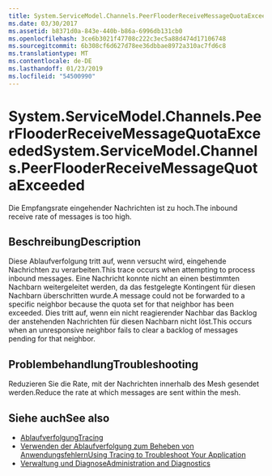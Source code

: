 ```yaml
---
title: System.ServiceModel.Channels.PeerFlooderReceiveMessageQuotaExceeded
ms.date: 03/30/2017
ms.assetid: b8371d0a-843e-440b-b86a-6996db131cb0
ms.openlocfilehash: 3ce6b3021f47708c222c3ec5a88d474d17106748
ms.sourcegitcommit: 6b308cf6d627d78ee36dbbae8972a310ac7fd6c8
ms.translationtype: MT
ms.contentlocale: de-DE
ms.lasthandoff: 01/23/2019
ms.locfileid: "54500990"
---
```

# <a name="systemservicemodelchannelspeerflooderreceivemessagequotaexceeded"></a><span data-ttu-id="90aaf-102">System.ServiceModel.Channels.PeerFlooderReceiveMessageQuotaExceeded</span><span class="sxs-lookup"><span data-stu-id="90aaf-102">System.ServiceModel.Channels.PeerFlooderReceiveMessageQuotaExceeded</span></span>
<span data-ttu-id="90aaf-103">Die Empfangsrate eingehender Nachrichten ist zu hoch.</span><span class="sxs-lookup"><span data-stu-id="90aaf-103">The inbound receive rate of messages is too high.</span></span>  
  
## <a name="description"></a><span data-ttu-id="90aaf-104">Beschreibung</span><span class="sxs-lookup"><span data-stu-id="90aaf-104">Description</span></span>  
 <span data-ttu-id="90aaf-105">Diese Ablaufverfolgung tritt auf, wenn versucht wird, eingehende Nachrichten zu verarbeiten.</span><span class="sxs-lookup"><span data-stu-id="90aaf-105">This trace occurs when attempting to process inbound messages.</span></span> <span data-ttu-id="90aaf-106">Eine Nachricht konnte nicht an einen bestimmten Nachbarn weitergeleitet werden, da das festgelegte Kontingent für diesen Nachbarn überschritten wurde.</span><span class="sxs-lookup"><span data-stu-id="90aaf-106">A message could not be forwarded to a specific neighbor because the quota set for that neighbor has been exceeded.</span></span> <span data-ttu-id="90aaf-107">Dies tritt auf, wenn ein nicht reagierender Nachbar das Backlog der anstehenden Nachrichten für diesen Nachbarn nicht löst.</span><span class="sxs-lookup"><span data-stu-id="90aaf-107">This occurs when an unresponsive neighbor fails to clear a backlog of messages pending for that neighbor.</span></span>  
  
## <a name="troubleshooting"></a><span data-ttu-id="90aaf-108">Problembehandlung</span><span class="sxs-lookup"><span data-stu-id="90aaf-108">Troubleshooting</span></span>  
 <span data-ttu-id="90aaf-109">Reduzieren Sie die Rate, mit der Nachrichten innerhalb des Mesh gesendet werden.</span><span class="sxs-lookup"><span data-stu-id="90aaf-109">Reduce the rate at which messages are sent within the mesh.</span></span>  
  
## <a name="see-also"></a><span data-ttu-id="90aaf-110">Siehe auch</span><span class="sxs-lookup"><span data-stu-id="90aaf-110">See also</span></span>
- [<span data-ttu-id="90aaf-111">Ablaufverfolgung</span><span class="sxs-lookup"><span data-stu-id="90aaf-111">Tracing</span></span>](../../../../../docs/framework/wcf/diagnostics/tracing/index.md)
- [<span data-ttu-id="90aaf-112">Verwenden der Ablaufverfolgung zum Beheben von Anwendungsfehlern</span><span class="sxs-lookup"><span data-stu-id="90aaf-112">Using Tracing to Troubleshoot Your Application</span></span>](../../../../../docs/framework/wcf/diagnostics/tracing/using-tracing-to-troubleshoot-your-application.md)
- [<span data-ttu-id="90aaf-113">Verwaltung und Diagnose</span><span class="sxs-lookup"><span data-stu-id="90aaf-113">Administration and Diagnostics</span></span>](../../../../../docs/framework/wcf/diagnostics/index.md)

